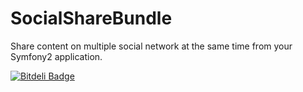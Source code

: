 SocialShareBundle
=================

Share content on multiple social network at the same time from your Symfony2 application.

[![Bitdeli Badge](https://d2weczhvl823v0.cloudfront.net/sroze/socialsharebundle/trend.png)](https://bitdeli.com/free "Bitdeli Badge")
